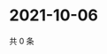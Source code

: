# 2021-10-06

共 0 条

<!-- BEGIN WEIBO -->
<!-- 最后更新时间 Wed Oct 06 2021 20:17:39 GMT+0800 (China Standard Time) -->

<!-- END WEIBO -->
